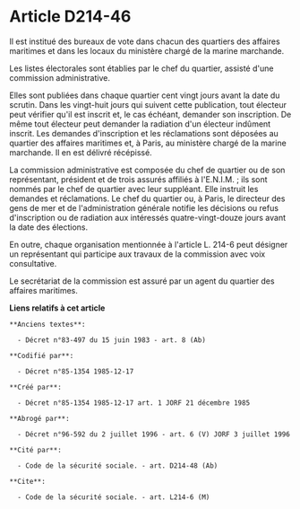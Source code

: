 # Article D214-46

Il est institué des bureaux de vote dans chacun des quartiers des affaires maritimes et dans les locaux du ministère chargé
de la marine marchande. 

Les listes électorales sont établies par le chef du quartier, assisté d'une commission administrative. 

Elles sont publiées dans chaque quartier cent vingt jours avant la date du scrutin. Dans les vingt-huit jours qui suivent
cette publication, tout électeur peut vérifier qu'il est inscrit et, le cas échéant, demander son inscription. De même tout
électeur peut demander la radiation d'un électeur indûment inscrit. Les demandes d'inscription et les réclamations sont
déposées au quartier des affaires maritimes et, à Paris, au ministère chargé de la marine marchande. Il en est délivré
récépissé. 

La commission administrative est composée du chef de quartier ou de son représentant, président et de trois assurés affiliés
à l'E.N.I.M. ; ils sont nommés par le chef de quartier avec leur suppléant. Elle instruit les demandes et réclamations. Le
chef du quartier ou, à Paris, le directeur des gens de mer et de l'administration générale notifie les décisions ou refus
d'inscription ou de radiation aux intéressés quatre-vingt-douze jours avant la date des élections. 

En outre, chaque organisation mentionnée à l'article L. 214-6 peut désigner un représentant qui participe aux travaux de la
commission avec voix consultative. 

Le secrétariat de la commission est assuré par un agent du quartier des affaires maritimes.

**Liens relatifs à cet article**

	**Anciens textes**:

	  - Décret n°83-497 du 15 juin 1983 - art. 8 (Ab)

	**Codifié par**:

	  - Décret n°85-1354 1985-12-17

	**Créé par**:

	  - Décret n°85-1354 1985-12-17 art. 1 JORF 21 décembre 1985

	**Abrogé par**:

	  - Décret n°96-592 du 2 juillet 1996 - art. 6 (V) JORF 3 juillet 1996

	**Cité par**:

	  - Code de la sécurité sociale. - art. D214-48 (Ab)

	**Cite**:

	  - Code de la sécurité sociale. - art. L214-6 (M)
